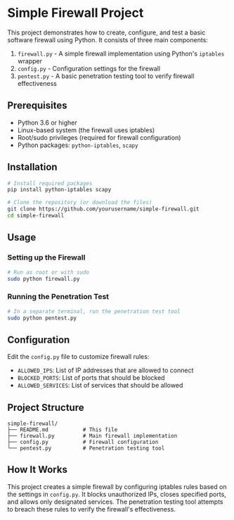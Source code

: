 # Simple Firewall Project

This project demonstrates how to create, configure, and test a basic software firewall using Python. It consists of three main components:

1. `firewall.py` - A simple firewall implementation using Python's `iptables` wrapper
2. `config.py` - Configuration settings for the firewall
3. `pentest.py` - A basic penetration testing tool to verify firewall effectiveness

## Prerequisites

- Python 3.6 or higher
- Linux-based system (the firewall uses iptables)
- Root/sudo privileges (required for firewall configuration)
- Python packages: `python-iptables`, `scapy`

## Installation

```bash
# Install required packages
pip install python-iptables scapy

# Clone the repository (or download the files)
git clone https://github.com/yourusername/simple-firewall.git
cd simple-firewall
```

## Usage

### Setting up the Firewall

```bash
# Run as root or with sudo
sudo python firewall.py
```

### Running the Penetration Test

```bash
# In a separate terminal, run the penetration test tool
sudo python pentest.py
```

## Configuration

Edit the `config.py` file to customize firewall rules:

- `ALLOWED_IPS`: List of IP addresses that are allowed to connect
- `BLOCKED_PORTS`: List of ports that should be blocked
- `ALLOWED_SERVICES`: List of services that should be allowed

## Project Structure

```
simple-firewall/
├── README.md           # This file
├── firewall.py         # Main firewall implementation
├── config.py           # Firewall configuration
└── pentest.py          # Penetration testing tool
```

## How It Works

This project creates a simple firewall by configuring iptables rules based on the settings in `config.py`. It blocks unauthorized IPs, closes specified ports, and allows only designated services. The penetration testing tool attempts to breach these rules to verify the firewall's effectiveness.